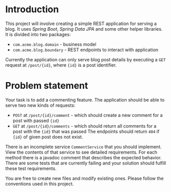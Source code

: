# Introduction
This project will involve creating a simple REST application for serving a blog. It uses *Spring Boot*, *Spring Data JPA* and some other helper libraries.
It is divided into two packages:

- `com.acme.blog.domain` - business model
- `com.acme.blog.boundary` - REST endpoints to interact with application

Currently the application can only serve blog post details by executing a `GET` request at `/post/{id}`, where `{id}` is a post identifier.

# Problem statement

Your task is to add a commenting feature. The application should be able to serve two new kinds of requests:
- `POST` at `/post/{id}/comment` - which should create a new comment for a post with passed `{id}`
- `GET` at `/post/{id}/comments` - which should return all comments for a post with the `{id}` that was passed
The endpoints should return `404` if `{id}` of given post does not exist.

There is an incomplete service `CommentService` that you should implement. View the contents of that service to see detailed
requirements. For each method there is a javadoc comment that describes the expected behavior.
There are some tests that are currently failing and your solution should fulfill these test requirements.

You are free to create new files and modify existing ones. Please follow the conventions used in this project.